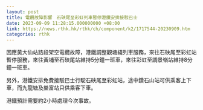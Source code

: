 ```yaml
---
layout: post
title: 電纜故障影響　石硤尾至彩虹列車暫停港鐵安排接駁巴士
date: 2023-09-09 11:28:15.000000000 +08:00
link: https://news.rthk.hk/rthk/ch/component/k2/1717544-20230909.htm
categories: rthk
---
```


因應黃大仙站路段架空電纜故障，港鐵調整觀塘綫列車服務，來往石硤尾至彩虹站暫停服務，來往黃埔至石硤尾站維持5分鐘一班車，來往彩虹至調景嶺站維持8分鐘一班車。

另外，港鐵安排免費接駁巴士行駛石硤尾至彩虹站，途中鑽石山站可供乘客上下車，而九龍塘及樂富站只供乘客下車。

港鐵預計需要約2小時處理今次事故。

